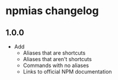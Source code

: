 # npmias changelog

## 1.0.0

- Add
  - Aliases that are shortcuts
  - Aliases that aren't shortcuts
  - Commands with no aliases
  - Links to official NPM documentation
